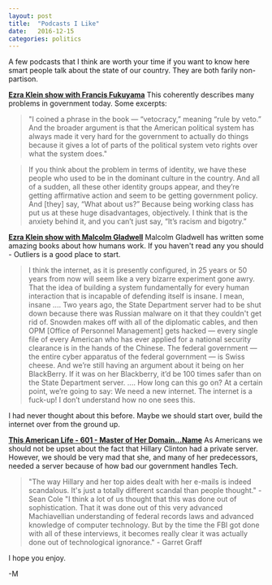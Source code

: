 ```yaml
---
layout: post
title:  "Podcasts I Like"
date:   2016-12-15
categories: politics  
---
```


A few podcasts that I think are worth your time if you want to know here smart people talk about the state of our country.  They are both farily non-partison. 

**[Ezra Klein show with Francis Fukuyama][1]**
This coherently describes many problems in government today.  Some excerpts: 

> "I coined a phrase in the book — “vetocracy,” meaning “rule by veto.” And the broader argument is that the American political system has always made it very hard for the government to actually do things because it gives a lot of parts of the political system veto rights over what the system does."

> If you think about the problem in terms of identity, we have these people who used to be in the dominant culture in the country. And all of a sudden, all these other identity groups appear, and they’re getting affirmative action and seem to be getting government policy. And [they] say, “What about us?” Because being working class has put us at these huge disadvantages, objectively.
I think that is the anxiety behind it, and you can’t just say, “It’s racism and bigotry.”

**[Ezra Klein show with Malcolm Gladwell][2]**
Malcolm Gladwell has written some amazing books about how humans work.  If you haven't read any you should - Outliers is a good place to start. 

> I think the internet, as it is presently configured, in 25 years or 50 years from now will seem like a very bizarre experiment gone awry. That the idea of building a system fundamentally for every human interaction that is incapable of defending itself is insane. I mean, insane
....
Two years ago, the State Department server had to be shut down because there was Russian malware on it that they couldn't get rid of. Snowden makes off with all of the diplomatic cables, and then OPM [Office of Personnel Management] gets hacked — every single file of every American who has ever applied for a national security clearance is in the hands of the Chinese. The federal government — the entire cyber apparatus of the federal government — is Swiss cheese. And we’re still having an argument about it being on her BlackBerry. If it was on her Blackberry, it’d be 100 times safer than on the State Department server.
....
How long can this go on? At a certain point, we’re going to say: We need a new internet. The internet is a fuck-up! I don’t understand how no one sees this.

I had never thought about this before.  Maybe we should start over, build the internet over from the ground up. 

**[This American Life - 601 - Master of Her Domain...Name][3]**
As Americans we should not be upset about the fact that Hillary Clinton had a private server.  However, we should be very mad that she, and many of her predecessors, needed a server because of how bad our government handles Tech. 

> "The way Hillary and her top aides dealt with her e-mails is indeed scandalous. It's just a totally different scandal than people thought." - Sean Cole
"I think a lot of us thought that this was done out of sophistication. That it was done out of this very advanced Machiavellian understanding of federal records laws and advanced knowledge of computer technology. But by the time the FBI got done with all of these interviews, it becomes really clear it was actually done out of technological ignorance." - Garret Graff

I hope you enjoy. 

-M


[1]: http://www.vox.com/2016/10/26/13352946/francis-fukuyama-ezra-klein

[2]: http://www.vox.com/conversations/2016/10/6/12291018/malcolm-gladwell-ezra-klein

[3]: https://www.thisamericanlife.org/radio-archives/episode/601/master-of-her-domain-name